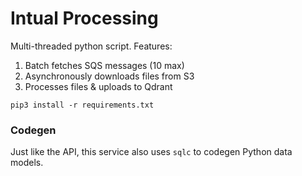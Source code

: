 # Intual Processing

Multi-threaded python script. Features:

1. Batch fetches SQS messages (10 max)
2. Asynchronously downloads files from S3
3. Processes files & uploads to Qdrant

`pip3 install -r requirements.txt`

### Codegen

Just like the API, this service also uses `sqlc` to codegen Python data models.
